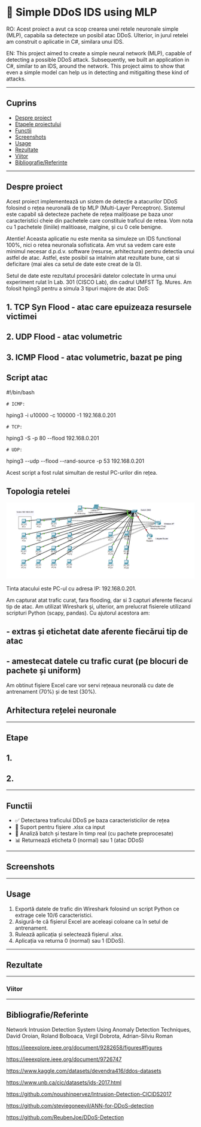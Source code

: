 # 🚀 Simple DDoS IDS using MLP

RO: Acest proiect a avut ca scop crearea unei retele neuronale simple (MLP), capabila sa detecteze un posibil atac DDoS. Ulterior, in jurul retelei am construit o aplicatie in C#, similara unui IDS.

EN: This project aimed to create a simple neural network (MLP), capable of detecting a possible DDoS attack. Subsequently, we built an application in C#, similar to an IDS, around the network. This project aims to show that even a simple model can help us in detecting and mitigaiting these kind of attacks. 

---

## Cuprins

- [Despre proiect](#despre-proiect)
- [Etapele proiectului](#etape)
- [Functii](#functii)
- [Screenshots](#screenshots)
- [Usage](#usage)
- [Rezultate](#rezultate)
- [Viitor](#viitor)
- [Bibliografie/Referinte](#bibliografiereferinte)

---

## Despre proiect

Acest proiect implementează un sistem de detecție a atacurilor DDoS folosind o rețea neuronală de tip MLP (Multi-Layer Perceptron). Sistemul este capabil să detecteze pachete de rețea malițioase pe baza unor caracteristici cheie din pachetele care constituie traficul de retea. Vom nota cu 1 pachetele (liniile) malitioase, malgine, și cu 0 cele benigne.

Atentie! Aceasta aplicatie nu este menita sa simuleze un IDS functional 100%, nici o retea neuronala sofisticata. Am vrut sa vedem care este minimul necesar d.p.d.v. software (resurse, arhitectura) pentru detectia unui astfel de atac. Astfel, este posibil sa intalnim atat rezultate bune, cat si deficitare (mai ales ca setul de date este creat de la 0).

Setul de date este rezultatul procesării datelor colectate în urma unui experiment rulat în Lab. 301 (CISCO Lab), din cadrul UMFST Tg. Mures. Am folosit hping3 pentru a simula 3 tipuri majore de atac DoS:

## 1. TCP Syn Flood - atac care epuizeaza resursele victimei
## 2. UDP Flood - atac volumetric
## 3. ICMP Flood - atac volumetric, bazat pe ping

## Script atac

#!/bin/bash

	# ICMP:
 
hping3 -i u10000 -c 100000 -1 192.168.0.201

	# TCP:
 
hping3 -S -p 80 --flood 192.168.0.201

	# UDP:
 
hping3 --udp --flood --rand-source -p 53 192.168.0.201

Acest script a fost rulat simultan de restul PC-urilor din rețea.

## Topologia retelei 

![screenshot1](images/A-301-victim.png)

Tinta atacului este PC-ul cu adresa IP: 192.168.0.201.

Am capturat atat trafic curat, fara flooding, dar si 3 capturi aferente fiecarui tip de atac. Am utilizat Wireshark și, ulterior, am prelucrat fisierele utilizand scripturi Python (scapy, pandas).
Cu ajutorul acestora am:

## - extras și etichetat date aferente fiecărui tip de atac
## - amestecat datele cu trafic curat (pe blocuri de pachete și uniform)

Am obtinut fișiere Excel care vor servi rețeaua neuronală cu date de antrenament (70%) și de test (30%).

## Arhitectura rețelei neuronale





---

## Etape

## 1.

## 2. 

---

##  Functii

- ✅ Detectarea traficului DDoS pe baza caracteristicilor de rețea
- 📄 Suport pentru fișiere .xlsx ca input
- 🔎 Analiză batch și testare în timp real (cu pachete preprocesate)
- 📊 Returnează eticheta 0 (normal) sau 1 (atac DDoS)

---

## Screenshots


---

##  Usage

1. Exportă datele de trafic din Wireshark folosind un script Python ce extrage cele 10/6 caracteristici.
2. Asigură-te că fișierul Excel are aceleași coloane ca în setul de antrenament.
3. Rulează aplicația și selectează fișierul .xlsx.
4. Aplicația va returna 0 (normal) sau 1 (DDoS).

---

## Rezultate

---

### Viitor


---

## Bibliografie/Referinte

Network Intrusion Detection System Using Anomaly Detection Techniques,
David Oroian, Roland Bolboaca, Virgil Dobrota, Adrian-Silviu Roman

https://ieeexplore.ieee.org/document/9282658/figures#figures

https://ieeexplore.ieee.org/document/9726747

https://www.kaggle.com/datasets/devendra416/ddos-datasets

https://www.unb.ca/cic/datasets/ids-2017.html

https://github.com/noushinpervez/Intrusion-Detection-CICIDS2017

https://github.com/steviegoneevil/ANN-for-DDoS-detection

https://github.com/ReubenJoe/DDoS-Detection

